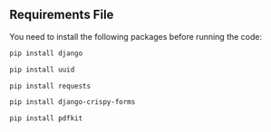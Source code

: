 ## Requirements File
You need to install the following packages before running the code:
```sh
pip install django

pip install uuid

pip install requests

pip install django-crispy-forms

pip install pdfkit
```


